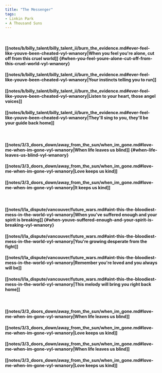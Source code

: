 ```yaml
---
title: "The Messenger"
tags:
- Linkin Park
- A Thousand Suns
---
```

&nbsp;
#### [[notes/b/billy_talent/billy_talent_ii/burn_the_evidence.md#ever-feel-like-youve-been-cheated-vyl-wnanory|When you feel you're alone, cut off from this cruel world]] {#when-you-feel-youre-alone-cut-off-from-this-cruel-world-vyl-wnanory}
#### [[notes/b/billy_talent/billy_talent_ii/burn_the_evidence.md#ever-feel-like-youve-been-cheated-vyl-wnanory|Your instincts telling you to run]]
#### [[notes/b/billy_talent/billy_talent_ii/burn_the_evidence.md#ever-feel-like-youve-been-cheated-vyl-wnanory|Listen to your heart, those angel voices]]
#### [[notes/b/billy_talent/billy_talent_ii/burn_the_evidence.md#ever-feel-like-youve-been-cheated-vyl-wnanory|They'll sing to you, they'll be your guide back home]]
&nbsp;
#### [[notes/3/3_doors_down/away_from_the_sun/when_im_gone.md#love-me-when-im-gone-vyl-wnanory|When life leaves us blind]] {#when-life-leaves-us-blind-vyl-wnanory}
#### [[notes/3/3_doors_down/away_from_the_sun/when_im_gone.md#love-me-when-im-gone-vyl-wnanory|Love keeps us kind]]
#### [[notes/3/3_doors_down/away_from_the_sun/when_im_gone.md#love-me-when-im-gone-vyl-wnanory|It keeps us kind]]
&nbsp;
#### [[notes/l/la_dispute/vancouver/future_wars.md#aint-this-the-bloodiest-mess-in-the-world-vyl-wnanory|When you've suffered enough and your spirit is breaking]] {#when-youve-suffered-enough-and-your-spirit-is-breaking-vyl-wnanory}
#### [[notes/l/la_dispute/vancouver/future_wars.md#aint-this-the-bloodiest-mess-in-the-world-vyl-wnanory|You're growing desperate from the fight]]
#### [[notes/l/la_dispute/vancouver/future_wars.md#aint-this-the-bloodiest-mess-in-the-world-vyl-wnanory|Remember you're loved and you always will be]]
#### [[notes/l/la_dispute/vancouver/future_wars.md#aint-this-the-bloodiest-mess-in-the-world-vyl-wnanory|This melody will bring you right back home]]
&nbsp;
#### [[notes/3/3_doors_down/away_from_the_sun/when_im_gone.md#love-me-when-im-gone-vyl-wnanory|When life leaves us blind]]
#### [[notes/3/3_doors_down/away_from_the_sun/when_im_gone.md#love-me-when-im-gone-vyl-wnanory|Love keeps us kind]]
#### [[notes/3/3_doors_down/away_from_the_sun/when_im_gone.md#love-me-when-im-gone-vyl-wnanory|When life leaves us blind]]
#### [[notes/3/3_doors_down/away_from_the_sun/when_im_gone.md#love-me-when-im-gone-vyl-wnanory|Love keeps us kind]]
